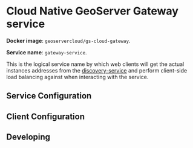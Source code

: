 # Cloud Native GeoServer Gateway service


**Docker image**: `geoservercloud/gs-cloud-gateway`. 

**Service name**: `gateway-service`. 

This is the logical service name by which web clients will get the actual instances addresses from the [discovery-service](discovery-service.yml) and perform client-side load balancing against when interacting with the service.

## Service Configuration


## Client Configuration


## Developing


